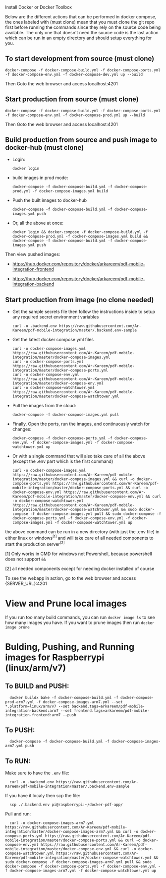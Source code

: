 Install Docker or Docker Toolbox




Below are the different actions that can be performed in docker compose, the ones labeled with (must clone) mean that you must clone the git repo first before running the commands since they rely on the source code being available. The only one that doesn't need the source code is the last action which can be run in an empty directory and should setup everything for you.

## To start development from source (must clone)

    docker-compose -f docker-compose-build.yml -f docker-compose-ports.yml -f docker-compose-env.yml -f docker-compose-dev.yml up --build
    
Then Goto the web browser and access localhost:4201


## Start production from source (must clone)

    docker-compose -f docker-compose-build.yml -f docker-compose-ports.yml -f docker-compose-env.yml -f docker-compose-prod.yml up --build

Then Goto the web browser and access localhost:4201

## Build production from source and push image to docker-hub (must clone)

- Login: 
        
      docker login

- build images in prod mode: 

      docker-compose -f docker-compose-build.yml -f docker-compose-prod.yml -f docker-compose-images.yml build

- Push the built images to docker-hub 

      docker-compose -f docker-compose-build.yml -f docker-compose-images.yml push

- Or, all the above at once:

      docker login && docker-compose -f docker-compose-build.yml -f docker-compose-prod.yml -f docker-compose-images.yml build && docker-compose -f docker-compose-build.yml -f docker-compose-images.yml push

Then view pushed images:

- https://hub.docker.com/repository/docker/arkareem/pdf-mobile-integration-frontend

- https://hub.docker.com/repository/docker/arkareem/pdf-mobile-integration-backend


## Start production from image (no clone needed)
- Get the sample secrets file then follow the instructions inside to setup any required secret environment variables

      curl -o .backend.env https://raw.githubusercontent.com/Ar-Kareem/pdf-mobile-integration/master/.backend.env-sample

- Get the latest docker compose yml files
        
      curl -o docker-compose-images.yml https://raw.githubusercontent.com/Ar-Kareem/pdf-mobile-integration/master/docker-compose-images.yml
      curl -o docker-compose-ports.yml https://raw.githubusercontent.com/Ar-Kareem/pdf-mobile-integration/master/docker-compose-ports.yml
      curl -o docker-compose-env.yml https://raw.githubusercontent.com/Ar-Kareem/pdf-mobile-integration/master/docker-compose-env.yml
      curl -o docker-compose-watchtower.yml https://raw.githubusercontent.com/Ar-Kareem/pdf-mobile-integration/master/docker-compose-watchtower.yml

- Pull the images from the cloud: 
        
      docker-compose -f docker-compose-images.yml pull

- Finally, Open the ports, run the images, and continuously watch for changes:

      docker-compose -f docker-compose-ports.yml -f docker-compose-env.yml -f docker-compose-images.yml -f docker-compose-watchtower.yml up

- Or with a single command that will also take care of all the above (except the .env part which is the first command)

      curl -o docker-compose-images.yml https://raw.githubusercontent.com/Ar-Kareem/pdf-mobile-integration/master/docker-compose-images.yml && curl -o docker-compose-ports.yml https://raw.githubusercontent.com/Ar-Kareem/pdf-mobile-integration/master/docker-compose-ports.yml && curl -o docker-compose-env.yml https://raw.githubusercontent.com/Ar-Kareem/pdf-mobile-integration/master/docker-compose-env.yml && curl -o docker-compose-watchtower.yml https://raw.githubusercontent.com/Ar-Kareem/pdf-mobile-integration/master/docker-compose-watchtower.yml && sudo docker-compose -f docker-compose-images.yml pull && sudo docker-compose -f docker-compose-ports.yml -f docker-compose-env.yml -f docker-compose-images.yml -f docker-compose-watchtower.yml up

the above command can be run in a new directory (with just the .env file) in either linux or windows<sup>[1]</sup> and will take care of all needed components to start the production server<sup>[2]</sup>

[1] Only works in CMD for windows not Powershell, because powershell does not support `&&`

[2] all needed components except for needing docker installed of course

To see the webapp in action, go to the web browser and access {SERVER_URL}:4201


# View and Prune local images

If you run too many build commands, you can run `docker image ls` to see how many images you have.
If you want to prune images then run `docker image prune`


# Bulding, Pushing, and Running images for Raspberrypi (linux/arm/v7)

## To BUILD and PUSH:

      docker buildx bake -f docker-compose-build.yml -f docker-compose-prod-arm7.yml -f docker-compose-images-arm7.yml --set *.platform=linux/arm/v7 --set backend.tags=arkareem/pdf-mobile-integration-backend:arm7 --set frontend.tags=arkareem/pdf-mobile-integration-frontend:arm7 --push

## To PUSH:

      docker-compose -f docker-compose-build.yml -f docker-compose-images-arm7.yml push

## To RUN:

Make sure to have the `.env` file:

      curl -o .backend.env https://raw.githubusercontent.com/Ar-Kareem/pdf-mobile-integration/master/.backend.env-sample

If you have it localy then scp the file:

      scp ./.backend.env pi@raspberrypi:~/docker-pdf-app/

Pull and run:

      curl -o docker-compose-images-arm7.yml https://raw.githubusercontent.com/Ar-Kareem/pdf-mobile-integration/master/docker-compose-images-arm7.yml && curl -o docker-compose-ports.yml https://raw.githubusercontent.com/Ar-Kareem/pdf-mobile-integration/master/docker-compose-ports.yml && curl -o docker-compose-env.yml https://raw.githubusercontent.com/Ar-Kareem/pdf-mobile-integration/master/docker-compose-env.yml && curl -o docker-compose-watchtower.yml https://raw.githubusercontent.com/Ar-Kareem/pdf-mobile-integration/master/docker-compose-watchtower.yml && sudo docker-compose -f docker-compose-images-arm7.yml pull && sudo docker-compose -f docker-compose-ports.yml -f docker-compose-env.yml -f docker-compose-images-arm7.yml -f docker-compose-watchtower.yml up